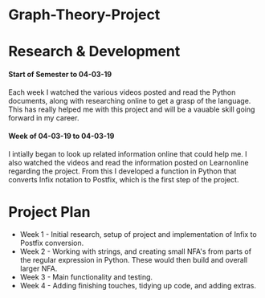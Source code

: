 # Graph-Theory-Project

# Research & Development
#### Start of Semester to 04-03-19
Each week I watched the various videos posted and read the Python documents, along with researching online to get a grasp of the language. This has really helped me with this project and will be a vauable skill going forward in my career.

#### Week of 04-03-19 to 04-03-19
I intially began to look up related information online that could help me. I also watched the videos and read the information posted on Learnonline regarding the project. From this I developed a function in Python that converts Infix notation to Postfix, which is the first step of the project.

# Project Plan
* Week 1 - Initial research, setup of project and implementation of Infix to Postfix conversion.
* Week 2 - Working with strings, and creating small NFA's from parts of the regular expression in Python. These would then build and overall larger NFA.
* Week 3 - Main functionality and testing.
* Week 4 - Adding finishing touches, tidying up code, and adding extras.
